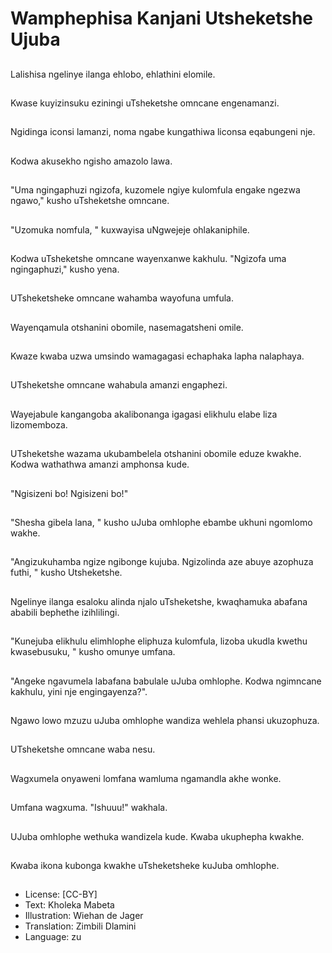# Wamphephisa Kanjani Utsheketshe Ujuba

##
Lalishisa ngelinye ilanga ehlobo, ehlathini elomile.

##
Kwase kuyizinsuku eziningi uTsheketshe omncane engenamanzi.

##
Ngidinga iconsi lamanzi, noma ngabe kungathiwa liconsa eqabungeni nje.

##
Kodwa akusekho ngisho amazolo lawa.

##
"Uma ngingaphuzi ngizofa, kuzomele ngiye kulomfula engake ngezwa ngawo," kusho uTsheketshe omncane.

##
"Uzomuka nomfula, " kuxwayisa uNgwejeje ohlakaniphile.

##
Kodwa uTsheketshe omncane wayenxanwe kakhulu. "Ngizofa uma ngingaphuzi," kusho yena.

##
UTsheketsheke omncane wahamba wayofuna umfula.

##
Wayenqamula otshanini obomile, nasemagatsheni omile.

##
Kwaze kwaba uzwa umsindo wamagagasi echaphaka lapha nalaphaya.

##
UTsheketshe omncane wahabula amanzi engaphezi.

##
Wayejabule kangangoba akalibonanga igagasi elikhulu elabe liza lizomemboza.

##
UTsheketshe wazama ukubambelela otshanini obomile eduze kwakhe. Kodwa wathathwa amanzi amphonsa kude.

##
"Ngisizeni bo! Ngisizeni bo!"

##
"Shesha gibela lana, " kusho uJuba omhlophe ebambe ukhuni ngomlomo wakhe.

##

##
"Angizukuhamba ngize ngibonge kujuba. Ngizolinda aze abuye azophuza futhi, " kusho Utsheketshe.

##
Ngelinye ilanga esaloku alinda njalo uTsheketshe, kwaqhamuka abafana ababili bephethe izihlilingi.

##
"Kunejuba elikhulu elimhlophe eliphuza kulomfula, lizoba ukudla kwethu kwasebusuku, " kusho omunye umfana.

##

##
"Angeke ngavumela labafana babulale uJuba omhlophe. Kodwa ngimncane kakhulu, yini nje engingayenza?".

##
Ngawo lowo mzuzu uJuba omhlophe wandiza wehlela phansi ukuzophuza.

##

##
UTsheketshe omncane waba nesu.

##
Wagxumela onyaweni lomfana wamluma ngamandla akhe wonke.

##
Umfana wagxuma. "Ishuuu!" wakhala.

##
UJuba omhlophe wethuka wandizela kude. Kwaba ukuphepha kwakhe.

##
Kwaba ikona kubonga kwakhe uTsheketsheke kuJuba omhlophe.

##
* License: [CC-BY]
* Text: Kholeka Mabeta
* Illustration: Wiehan de Jager
* Translation: Zimbili Dlamini
* Language: zu
